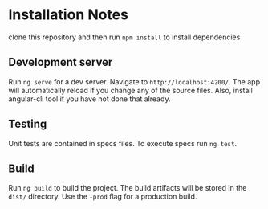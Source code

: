 # Installation Notes
clone this repository and then run
`npm install` to install dependencies 

## Development server

Run `ng serve` for a dev server. Navigate to `http://localhost:4200/`. The app will automatically reload if you change any of the source files. Also, install angular-cli tool if you have not done that already.

## Testing
Unit tests are contained in specs files. 
To execute specs run `ng test`.

## Build

Run `ng build` to build the project. The build artifacts will be stored in the `dist/` directory. Use the `-prod` flag for a production build.



